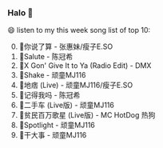 

### Halo 👋

😄 listen to my this week song list of top 10:

0. 🌈你说了算 - 张惠妹/瘦子E.SO
1. 🌈Salute - 陈冠希
2. 🌈X Gon' Give It to Ya (Radio Edit) - DMX
3. 🌈Shake - 顽童MJ116
4. 🌈地痞 (Live) - 顽童MJ116/瘦子E.SO
5. 🌈记得我吗 - 陈冠希
6. 🌈二手车 (Live版) - 顽童MJ116
7. 🌈贫民百万歌星 (Live版) - MC HotDog 热狗
8. 🌈Spotlight - 顽童MJ116
9. 🌈干大事 - 顽童MJ116

